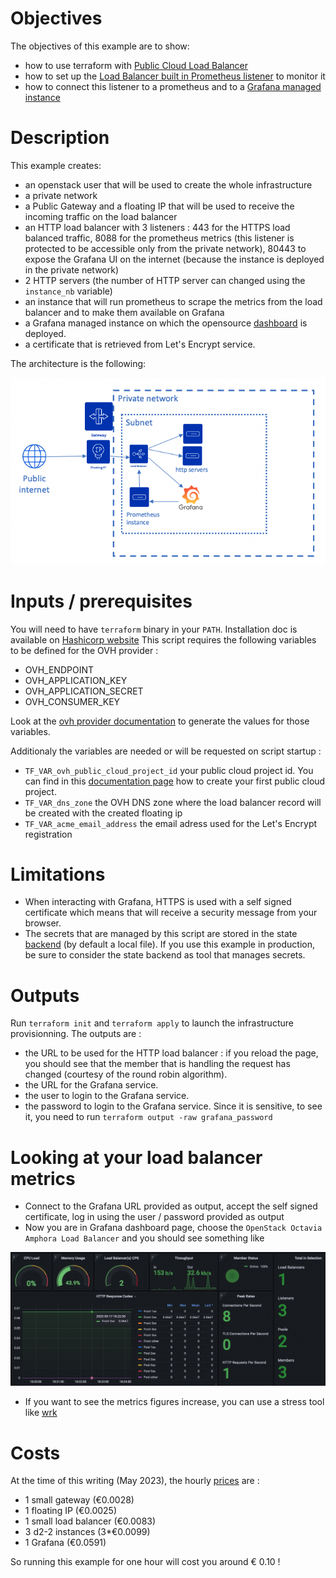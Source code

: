 # Objectives

The objectives of this example are to show:
* how to use terraform with [Public Cloud Load Balancer](https://www.ovhcloud.com/en/public-cloud/load-balancer/)
* how to set up the [Load Balancer built in Prometheus listener](https://docs.openstack.org/octavia/latest/user/guides/monitoring.html#monitoring-with-prometheus)  to monitor it
* how to connect this listener to a prometheus and to a [Grafana managed instance](https://www.ovhcloud.com/en/public-cloud/grafana/)


# Description 

This example creates:
- an openstack user that will be used to create the whole infrastructure
- a private network
- a Public Gateway and a floating IP that will be used to receive the incoming traffic on the load balancer
- an HTTP load balancer with 3 listeners : 443 for the HTTPS load balanced traffic, 8088 for the prometheus metrics (this listener is protected to be accessible only from the private network), 80443 to expose the Grafana UI on the internet (because the instance is deployed in the private network)
- 2 HTTP servers (the number of HTTP server can changed using the `instance_nb` variable) 
- an instance that will run prometheus to scrape the metrics from the load balancer and to make them available on Grafana 
- a Grafana managed instance on which the opensource [dashboard](https://grafana.com/grafana/dashboards/15828-octavia-amphora-load-balancer/) is deployed. 
- a certificate that is retrieved from Let's Encrypt service. 

The architecture is the following:

![that](img/architecture.png) 

# Inputs / prerequisites

You will need to have `terraform` binary in your `PATH`. Installation doc is available on [Hashicorp website](https://developer.hashicorp.com/terraform/downloads)
This script requires the following variables to be defined for the OVH provider :
- OVH_ENDPOINT
- OVH_APPLICATION_KEY
- OVH_APPLICATION_SECRET
- OVH_CONSUMER_KEY

Look at the [ovh provider documentation](https://registry.terraform.io/providers/ovh/ovh/latest/docs) to generate the values for those variables.

Additionaly the variables are needed or will be requested on script startup :
-  `TF_VAR_ovh_public_cloud_project_id` your public cloud project id. You can find in this [documentation page](https://help.ovhcloud.com/csm/en-gb-public-cloud-compute-create-project?id=kb_article_view&sysparm_article=KB0050592) how to create your first public cloud project.
-  `TF_VAR_dns_zone` the OVH DNS zone where the load balancer record will be created with the created floating ip
-  `TF_VAR_acme_email_address` the email adress used for the Let's Encrypt registration

# Limitations

- When interacting with Grafana, HTTPS is used with a self signed certificate which means that will receive a security message from your browser. 
- The secrets that are managed by this script are stored in the state [backend](https://developer.hashicorp.com/terraform/language/settings/backends/configuration) (by default a local file). If you use this example in production, be sure to consider the state backend as tool that manages secrets.

# Outputs

Run `terraform init` and `terraform apply` to launch the infrastructure provisionning.
The outputs are :
- the URL to be used for the HTTP load balancer : if you reload the page, you should see that the member that is handling the request has changed (courtesy of the round robin algorithm).
- the URL for the Grafana service. 
- the user to login to the Grafana service.
- the password to login to the Grafana service. Since it is sensitive, to see it, you need to run `terraform output -raw grafana_password`

# Looking at your load balancer metrics
- Connect to the Grafana URL provided as output, accept the self signed certificate, log in using the user / password provided as output
- Now you are in Grafana dashboard page, choose the `OpenStack Octavia Amphora Load Balancer`  and you should see something like 

![Grafana dashboard](img/dashboard.png)
- If you want to see the metrics figures increase, you can use a stress tool like [wrk](https://github.com/wg/wrk)

# Costs
At the time of this writing (May 2023), the hourly [prices](https://www.ovhcloud.com/en-ie/public-cloud/prices/) are  :
- 1 small gateway (€0.0028)
- 1 floating IP (€0.0025)
- 1 small load balancer (€0.0083)
- 3 d2-2 instances (3*€0.0099)
- 1 Grafana (€0.0591)

So running this example for one hour will cost you around € 0.10 !


